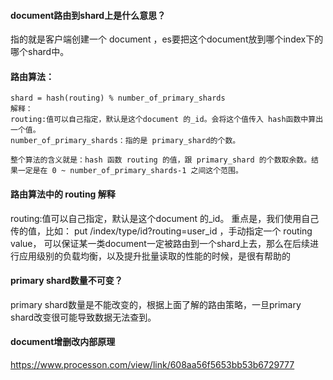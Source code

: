 #### document路由到shard上是什么意思？
指的就是客户端创建一个 document ，es要把这个document放到哪个index下的哪个shard中。

#### 路由算法：
`````
shard = hash(routing) % number_of_primary_shards
解释：
routing:值可以自己指定，默认是这个document 的_id。会将这个值传入 hash函数中算出一个值。
number_of_primary_shards：指的是 primary_shard的个数。

整个算法的含义就是：hash 函数 routing 的值，跟 primary_shard 的个数取余数。结果一定是在 0 ~ number_of_primary_shards-1 之间这个范围。

`````

#### 路由算法中的 routing 解释

routing:值可以自己指定，默认是这个document 的_id。
重点是，我们使用自己传的值，比如： put /index/type/id?routing=user_id ，手动指定一个 routing value，
可以保证某一类document一定被路由到一个shard上去，那么在后续进行应用级别的负载均衡，以及提升批量读取的性能的时候，是很有帮助的

#### primary shard数量不可变？

primary shard数量是不能改变的，根据上面了解的路由策略，一旦primary shard改变很可能导致数据无法查到。

#### document增删改内部原理

https://www.processon.com/view/link/608aa56f5653bb53b6729777






